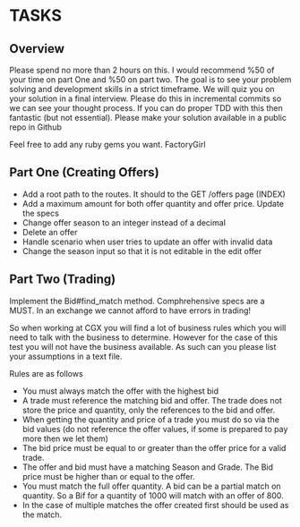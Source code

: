 # TASKS

## Overview

Please spend no more than 2 hours on this. I would recommend %50 of your time on part One and %50 on part two. 
The goal is to see your problem solving and development skills in a strict timeframe. We will quiz you on 
your solution in a final interview. Please do this in incremental commits so we can see your thought process. If you can do proper TDD with this then fantastic (but not essential).
Please make your solution available in a public repo in Github
  

Feel free to add any ruby gems you want. FactoryGirl

## Part One (Creating Offers)

* Add a root path to the routes. It should to the GET /offers page (INDEX)
* Add a maximum amount for both offer quantity and offer price. Update the specs
* Change offer season to an integer instead of a decimal
* Delete an offer
* Handle scenario when user tries to update an offer with invalid data
* Change the season input so that it is not editable in the edit offer 

## Part Two (Trading)

Implement the Bid#find_match method. Comphrehensive specs are a MUST. In an exchange we cannot afford to have errors in trading!

So when working at CGX you will find a lot of business rules which you will need to talk with the business to determine. However for the case of this test
you will not have the business available. As such can you please list your assumptions in a text file.  

Rules are as follows

* You must always match the offer with the highest bid
* A trade must reference the matching bid and offer. The trade does not store the price and quantity, only the references to the bid and offer. 
* When getting the quantity and price of a trade you must do so via the bid values (do not reference the offer values, if some is prepared to pay more then we let them)
* The bid price must be equal to or greater than the offer price for a valid trade. 
* The offer and bid must have a matching Season and Grade. The Bid price must be higher than or equal to the offer.
* You must match the full offer quantity. A bid can be a partial match on quantity. So a Bif for a quantity of 1000 will match with an offer of 800. 
* In the case of multiple matches the offer created first should be used as the match. 

